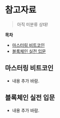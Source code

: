 # 참고자료

> 아직 미분류 상태!

**목차**

- [마스터링 비트코인](#마스터링-비트코인)
- [블록체인 실전 입문](#블록체인-실전-입문)

## 마스터링 비트코인

- 내용 추가 바람.

## 블록체인 실전 입문

- 내용 추가 바람.
